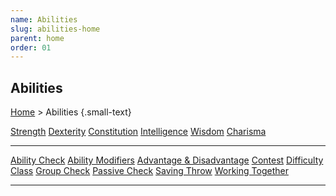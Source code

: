 ```yaml
---
name: Abilities
slug: abilities-home
parent: home
order: 01
---
```

## Abilities
[Home](dm-operations-center) > Abilities {.small-text}

<div class="menu-container">
    <a href="strength">Strength</a>
    <a href="dexterity">Dexterity</a>
    <a href="constitution">Constitution</a>
    <a href="intelligence">Intelligence</a>
    <a href="wisdom">Wisdom</a>
    <a href="charisma">Charisma</a>
</div>
<hr/>
<div class="menu-container">
    <a href="ability-check">Ability Check</a>
    <a href="ability-modifier">Ability Modifiers</a>
    <a href="advantage-and-disadvantage">Advantage & Disadvantage</a>
    <a href="contest">Contest</a>
    <a href="difficulty-class">Difficulty Class</a>
    <a href="group-check">Group Check</a>
    <a href="passive-check">Passive Check</a>
    <a href="saving-throw">Saving Throw</a>
    <a href="working-together">Working Together</a>
</div>
<hr/>